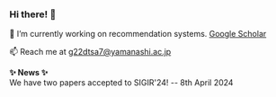 ### Hi there! 👋
🔭 I’m currently working on recommendation systems. [Google Scholar](https://scholar.google.com/citations?user=l-ye3qgAAAAJ&hl=zh-CN)

📫 Reach me at g22dtsa7@yamanashi.ac.jp

<summary><b>✨ News ✨</b></summary>
We have two papers accepted to SIGIR'24! -- 8th April 2024
